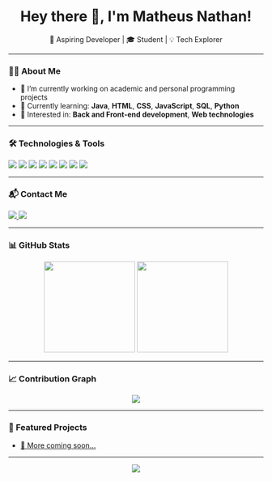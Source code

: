 <h1 align="center">Hey there 👋, I'm Matheus Nathan!</h1>

<p align="center">
  🚀 Aspiring Developer | 🎓 Student | 💡 Tech Explorer
</p>

---

### 🧑‍💻 About Me

- 🔭 I’m currently working on academic and personal programming projects
- 🌱 Currently learning: **Java**, **HTML**, **CSS**, **JavaScript**, **SQL**, **Python**
- 🧠 Interested in: **Back and Front-end development**, **Web technologies**

---

### 🛠️ Technologies & Tools

<p>
  <img src="https://img.shields.io/badge/Java-007396?style=for-the-badge&logo=java&logoColor=white"/>
  <img src="https://img.shields.io/badge/HTML5-E34F26?style=for-the-badge&logo=html5&logoColor=white"/>
  <img src="https://img.shields.io/badge/CSS3-1572B6?style=for-the-badge&logo=css3&logoColor=white"/>
  <img src="https://img.shields.io/badge/JavaScript-F7DF1E?style=for-the-badge&logo=javascript&logoColor=black"/>
  <img src="https://img.shields.io/badge/Python-3776AB?style=for-the-badge&logo=python&logoColor=white"/>
  <img src="https://img.shields.io/badge/SQL-003B57?style=for-the-badge&logo=mysql&logoColor=white"/>
  <img src="https://img.shields.io/badge/Git-F05032?style=for-the-badge&logo=git&logoColor=white"/>
  <img src="https://img.shields.io/badge/VS_Code-007ACC?style=for-the-badge&logo=visual-studio-code&logoColor=white"/>
</p>

---

### 📬 Contact Me

<p>
  <a href="mailto:mateusnazareth@outlook.com">
    <img src="https://img.shields.io/badge/Outlook-0078D4?style=for-the-badge&logo=microsoft-outlook&logoColor=white" />
  </a>
  <a href="https://www.instagram.com/matheus_n4than/" target="_blank">
    <img src="https://img.shields.io/badge/Instagram-E4405F?style=for-the-badge&logo=instagram&logoColor=white" />
  </a>
</p>

---

### 📊 GitHub Stats

<p align="center">
  <img height="180em" src="https://github-readme-stats.vercel.app/api?username=Math-Nathan&show_icons=true&theme=tokyonight&count_private=true"/>
  <img height="180em" src="https://github-readme-stats.vercel.app/api/top-langs/?username=Math-Nathan&layout=compact&theme=tokyonight"/>
</p>

---

### 📈 Contribution Graph

<p align="center">
  <img src="https://github-readme-activity-graph.vercel.app/graph?username=Math-Nathan&theme=tokyonight&area=true" />
</p>

---

### 🚀 Featured Projects

- [🔗 More coming soon...](https://github.com/Math-Nathan)

---

<p align="center">
  <img src="https://capsule-render.vercel.app/api?type=waving&color=0f172a&height=100&section=footer"/>
</p>

